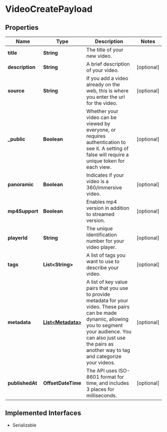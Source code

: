 

# VideoCreatePayload

## Properties

Name | Type | Description | Notes
------------ | ------------- | ------------- | -------------
**title** | **String** | The title of your new video. | 
**description** | **String** | A brief description of your video. |  [optional]
**source** | **String** | If you add a video already on the web, this is where you enter the url for the video. |  [optional]
**_public** | **Boolean** | Whether your video can be viewed by everyone, or requires authentication to see it. A setting of false will require a unique token for each view. |  [optional]
**panoramic** | **Boolean** | Indicates if your video is a 360/immersive video. |  [optional]
**mp4Support** | **Boolean** | Enables mp4 version in addition to streamed version. |  [optional]
**playerId** | **String** | The unique identification number for your video player. |  [optional]
**tags** | **List&lt;String&gt;** | A list of tags you want to use to describe your video. |  [optional]
**metadata** | [**List&lt;Metadata&gt;**](Metadata.md) | A list of key value pairs that you use to provide metadata for your video. These pairs can be made dynamic, allowing you to segment your audience. You can also just use the pairs as another way to tag and categorize your videos. |  [optional]
**publishedAt** | **OffsetDateTime** | The API uses ISO-8601 format for time, and includes 3 places for milliseconds. |  [optional]


## Implemented Interfaces

* Serializable


